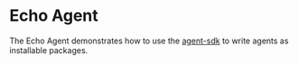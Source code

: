 # Echo Agent

The Echo Agent demonstrates how to use the [agent-sdk](../../../packages/agentSdk/ExternalAgents_README.md) to write agents as installable packages.
